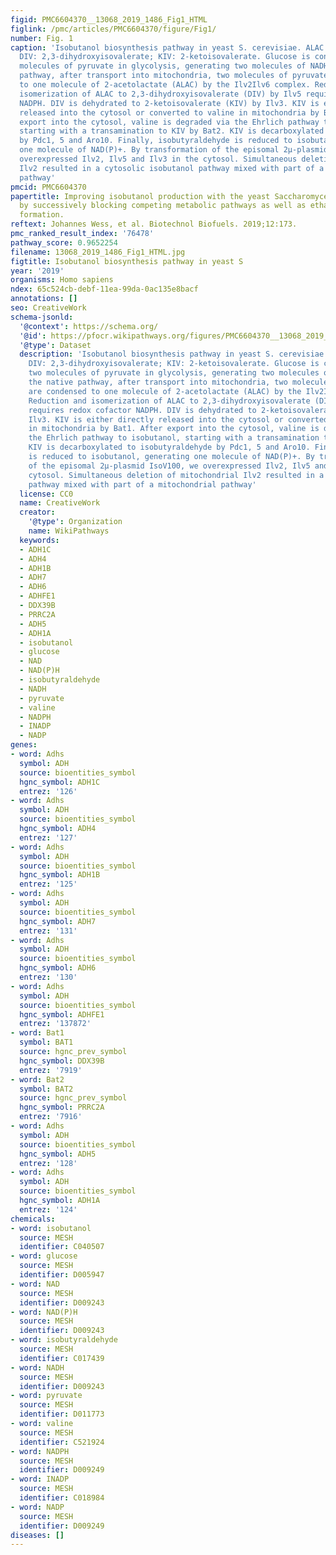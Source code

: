 ```yaml
---
figid: PMC6604370__13068_2019_1486_Fig1_HTML
figlink: /pmc/articles/PMC6604370/figure/Fig1/
number: Fig. 1
caption: 'Isobutanol biosynthesis pathway in yeast S. cerevisiae. ALAC: 2-acetolactate;
  DIV: 2,3-dihydroxyisovalerate; KIV: 2-ketoisovalerate. Glucose is converted to two
  molecules of pyruvate in glycolysis, generating two molecules of NADH. In the native
  pathway, after transport into mitochondria, two molecules of pyruvate are condensed
  to one molecule of 2-acetolactate (ALAC) by the Ilv2Ilv6 complex. Reduction and
  isomerization of ALAC to 2,3-dihydroxyisovalerate (DIV) by Ilv5 requires redox cofactor
  NADPH. DIV is dehydrated to 2-ketoisovalerate (KIV) by Ilv3. KIV is either directly
  released into the cytosol or converted to valine in mitochondria by Bat1. After
  export into the cytosol, valine is degraded via the Ehrlich pathway to isobutanol,
  starting with a transamination to KIV by Bat2. KIV is decarboxylated to isobutyraldehyde
  by Pdc1, 5 and Aro10. Finally, isobutyraldehyde is reduced to isobutanol, generating
  one molecule of NAD(P)+. By transformation of the episomal 2µ-plasmid IsoV100, we
  overexpressed Ilv2, Ilv5 and Ilv3 in the cytosol. Simultaneous deletion of mitochondrial
  Ilv2 resulted in a cytosolic isobutanol pathway mixed with part of a mitochondrial
  pathway'
pmcid: PMC6604370
papertitle: Improving isobutanol production with the yeast Saccharomyces cerevisiae
  by successively blocking competing metabolic pathways as well as ethanol and glycerol
  formation.
reftext: Johannes Wess, et al. Biotechnol Biofuels. 2019;12:173.
pmc_ranked_result_index: '76478'
pathway_score: 0.9652254
filename: 13068_2019_1486_Fig1_HTML.jpg
figtitle: Isobutanol biosynthesis pathway in yeast S
year: '2019'
organisms: Homo sapiens
ndex: 65c524cb-debf-11ea-99da-0ac135e8bacf
annotations: []
seo: CreativeWork
schema-jsonld:
  '@context': https://schema.org/
  '@id': https://pfocr.wikipathways.org/figures/PMC6604370__13068_2019_1486_Fig1_HTML.html
  '@type': Dataset
  description: 'Isobutanol biosynthesis pathway in yeast S. cerevisiae. ALAC: 2-acetolactate;
    DIV: 2,3-dihydroxyisovalerate; KIV: 2-ketoisovalerate. Glucose is converted to
    two molecules of pyruvate in glycolysis, generating two molecules of NADH. In
    the native pathway, after transport into mitochondria, two molecules of pyruvate
    are condensed to one molecule of 2-acetolactate (ALAC) by the Ilv2Ilv6 complex.
    Reduction and isomerization of ALAC to 2,3-dihydroxyisovalerate (DIV) by Ilv5
    requires redox cofactor NADPH. DIV is dehydrated to 2-ketoisovalerate (KIV) by
    Ilv3. KIV is either directly released into the cytosol or converted to valine
    in mitochondria by Bat1. After export into the cytosol, valine is degraded via
    the Ehrlich pathway to isobutanol, starting with a transamination to KIV by Bat2.
    KIV is decarboxylated to isobutyraldehyde by Pdc1, 5 and Aro10. Finally, isobutyraldehyde
    is reduced to isobutanol, generating one molecule of NAD(P)+. By transformation
    of the episomal 2µ-plasmid IsoV100, we overexpressed Ilv2, Ilv5 and Ilv3 in the
    cytosol. Simultaneous deletion of mitochondrial Ilv2 resulted in a cytosolic isobutanol
    pathway mixed with part of a mitochondrial pathway'
  license: CC0
  name: CreativeWork
  creator:
    '@type': Organization
    name: WikiPathways
  keywords:
  - ADH1C
  - ADH4
  - ADH1B
  - ADH7
  - ADH6
  - ADHFE1
  - DDX39B
  - PRRC2A
  - ADH5
  - ADH1A
  - isobutanol
  - glucose
  - NAD
  - NAD(P)H
  - isobutyraldehyde
  - NADH
  - pyruvate
  - valine
  - NADPH
  - INADP
  - NADP
genes:
- word: Adhs
  symbol: ADH
  source: bioentities_symbol
  hgnc_symbol: ADH1C
  entrez: '126'
- word: Adhs
  symbol: ADH
  source: bioentities_symbol
  hgnc_symbol: ADH4
  entrez: '127'
- word: Adhs
  symbol: ADH
  source: bioentities_symbol
  hgnc_symbol: ADH1B
  entrez: '125'
- word: Adhs
  symbol: ADH
  source: bioentities_symbol
  hgnc_symbol: ADH7
  entrez: '131'
- word: Adhs
  symbol: ADH
  source: bioentities_symbol
  hgnc_symbol: ADH6
  entrez: '130'
- word: Adhs
  symbol: ADH
  source: bioentities_symbol
  hgnc_symbol: ADHFE1
  entrez: '137872'
- word: Bat1
  symbol: BAT1
  source: hgnc_prev_symbol
  hgnc_symbol: DDX39B
  entrez: '7919'
- word: Bat2
  symbol: BAT2
  source: hgnc_prev_symbol
  hgnc_symbol: PRRC2A
  entrez: '7916'
- word: Adhs
  symbol: ADH
  source: bioentities_symbol
  hgnc_symbol: ADH5
  entrez: '128'
- word: Adhs
  symbol: ADH
  source: bioentities_symbol
  hgnc_symbol: ADH1A
  entrez: '124'
chemicals:
- word: isobutanol
  source: MESH
  identifier: C040507
- word: glucose
  source: MESH
  identifier: D005947
- word: NAD
  source: MESH
  identifier: D009243
- word: NAD(P)H
  source: MESH
  identifier: D009243
- word: isobutyraldehyde
  source: MESH
  identifier: C017439
- word: NADH
  source: MESH
  identifier: D009243
- word: pyruvate
  source: MESH
  identifier: D011773
- word: valine
  source: MESH
  identifier: C521924
- word: NADPH
  source: MESH
  identifier: D009249
- word: INADP
  source: MESH
  identifier: C018984
- word: NADP
  source: MESH
  identifier: D009249
diseases: []
---
```

